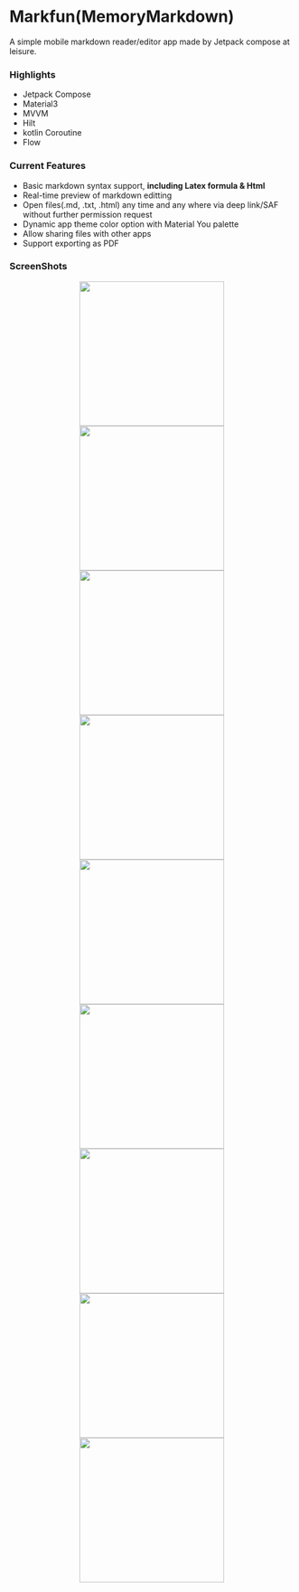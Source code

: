 # Markfun(MemoryMarkdown)
A simple mobile markdown reader/editor app made by Jetpack compose at leisure.

### Highlights
- Jetpack Compose
- Material3
- MVVM
- Hilt
- kotlin Coroutine
- Flow

### Current Features
- Basic markdown syntax support, **including Latex formula & Html**
- Real-time preview of markdown editting
- Open files(.md, .txt, .html) any time and any where via deep link/SAF without further permission request
- Dynamic app theme color option with Material You palette
- Allow sharing files with other apps
- Support exporting as PDF

### ScreenShots
<div align="center">
  <img src="https://s2.loli.net/2022/08/07/6BKjcMsUHFPEnSX.jpg" width="256"/><img src="https://s2.loli.net/2022/08/07/bsfS85NX1RgMD2r.jpg" width="256"/><img src="https://s2.loli.net/2022/08/07/RxNumY4vsOtZwVK.jpg" width="256"/>
</div>
<div align="center">
  <img src="https://s2.loli.net/2022/08/07/sULitCex59Yz1yX.jpg" width="256"/><img src="https://s2.loli.net/2022/08/07/3uVJEgcBdNH7fAm.jpg" width="256"/><img src="https://s2.loli.net/2022/08/07/J4BGZq62LNQ8xmA.jpg" width="256"/>
</div>
<div align="center">
  <img src="https://s2.loli.net/2022/08/07/1BQgmFNEeXdPyRf.jpg" width="256"/><img src="https://s2.loli.net/2022/08/07/yRi3jDk2UmMuNPO.jpg" width="256"/><img src="https://s2.loli.net/2022/08/07/G9YtjWaClTg38Oz.jpg" width="256"/>
</div>
